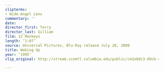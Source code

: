 ```yaml
---
clipterms:
- Wide-Angel Lens
commentary: ''
date: 
director_first: Terry
director_last: Gilliam
film: 12 Monkeys
length: ‘1:07’
source: Universal Pictures, Blu-Ray release July 28, 2009
title: Waking Up
year: ‘1995’
clip_original: http://stream.ccnmtl.columbia.edu/public/c42e8dc3-d9c6-4b7a-9a17-c45e6ebe4c31_480-waking_up_et.mp4

---
```

